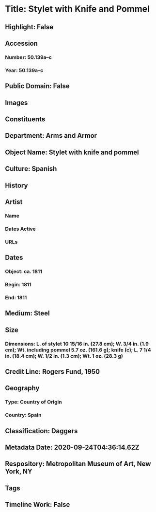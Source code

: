 # Title: Stylet with Knife and Pommel
## Highlight: False
## Accession
### Number: 50.139a–c
### Year: 50.139a–c
## Public Domain: False
## Images
## Constituents
## Department: Arms and Armor
## Object Name: Stylet with knife and pommel
## Culture: Spanish
## History
## Artist
### Name
### Dates Active
### URLs
## Dates
### Object: ca. 1811
### Begin: 1811
### End: 1811
## Medium: Steel
## Size
### Dimensions: L. of stylet 10 15/16 in. (27.8 cm); W. 3/4 in. (1.9 cm); Wt. including pommel 5.7 oz. (161.6 g); knife (c); L. 7 1/4 in. (18.4 cm); W. 1/2 in. (1.3 cm); Wt. 1 oz. (28.3 g)
## Credit Line: Rogers Fund, 1950
## Geography
### Type: Country of Origin
### Country: Spain
## Classification: Daggers
## Metadata Date: 2020-09-24T04:36:14.62Z
## Respository: Metropolitan Museum of Art, New York, NY
## Tags
## Timeline Work: False